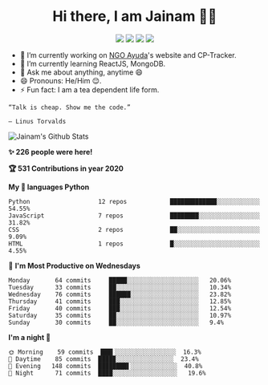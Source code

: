 <span align="center">
 <h1>Hi there, I am Jainam 👨‍💻 </h1>

[![](https://img.icons8.com/material-two-tone/32/000000/instagram-new.png)](https://instagram.com/_the_apollyon_)
[![](https://img.icons8.com/material-two-tone/32/000000/linkedin.png)](https://linkedin.com/in/jainam-desai)
[![](https://img.icons8.com/windows/32/000000/hackerrank.png)](https://www.hackerrank.com/jainamd)
[![](https://img.icons8.com/ios/32/000000/resume-website.png)](https://th3c0d3br34ker.github.io)


</span>

- 🔭 I’m currently working on [NGO Ayuda](https://www.instagram.com/ayuda.ngo/)'s website and CP-Tracker.
- 🌱 I’m currently learning ReactJS, MongoDB.
- 💬 Ask me about anything, anytime 😄
- 😄 Pronouns: He/Him 😌.
- ⚡ Fun fact: I am a tea dependent life form.


```
“Talk is cheap. Show me the code.”

― Linus Torvalds
```

![Jainam's Github Stats](https://github-readme-stats.vercel.app/api?username=th3c0d3br34ker&show_icons=true&icon_color=000&title_color=000)


**✨ 226 people were here!**

**🏆 531 Contributions in year 2020**

**My 💖 languages Python** 

```text
Python                   12 repos            █████████████░░░░░░░░░░░░   54.55% 
JavaScript               7 repos             ████████░░░░░░░░░░░░░░░░░   31.82% 
CSS                      2 repos             ██░░░░░░░░░░░░░░░░░░░░░░░   9.09% 
HTML                     1 repos             █░░░░░░░░░░░░░░░░░░░░░░░░   4.55%
```
📅 **I'm Most Productive on Wednesdays** 

```text
Monday       64 commits     █████░░░░░░░░░░░░░░░░░░░░   20.06% 
Tuesday      33 commits     ██░░░░░░░░░░░░░░░░░░░░░░░   10.34% 
Wednesday    76 commits     ██████░░░░░░░░░░░░░░░░░░░   23.82% 
Thursday     41 commits     ███░░░░░░░░░░░░░░░░░░░░░░   12.85% 
Friday       40 commits     ███░░░░░░░░░░░░░░░░░░░░░░   12.54% 
Saturday     35 commits     ██░░░░░░░░░░░░░░░░░░░░░░░   10.97% 
Sunday       30 commits     ██░░░░░░░░░░░░░░░░░░░░░░░   9.4%
```
**I'm a night 🦉** 

```text
🌞 Morning    59 commits  ███▍░░░░░░░░░░░░░░░░░  16.3%
🌆 Daytime    85 commits  ████▉░░░░░░░░░░░░░░░░  23.4%
🌃 Evening   148 commits  ████████▌░░░░░░░░░░░░░  40.8%
🌙 Night      71 commits  ████░░░░░░░░░░░░░░░░░░   19.6%

```

